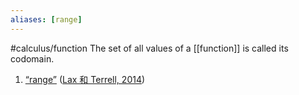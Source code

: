 ```yaml
---
aliases: [range]
---
```

#calculus/function 
The set of all values of a [[function]] is called its codomain. 







1. <span class="highlight" data-annotation="%7B%22attachmentURI%22%3A%22http%3A%2F%2Fzotero.org%2Fusers%2F9667514%2Fitems%2FYL3VT4CZ%22%2C%22annotationKey%22%3A%22KSBW5NN5%22%2C%22color%22%3A%22%23ffd400%22%2C%22pageLabel%22%3A%2253%22%2C%22position%22%3A%7B%22pageIndex%22%3A65%2C%22rects%22%3A%5B%5B240.84%2C472.139%2C376.787%2C482.102%5D%2C%5B62.879%2C460.139%2C133.362%2C470.102%5D%5D%7D%2C%22citationItem%22%3A%7B%22uris%22%3A%5B%22http%3A%2F%2Fzotero.org%2Fusers%2F9667514%2Fitems%2FT6IUTL24%22%5D%2C%22locator%22%3A%2253%22%7D%7D" ztype="zhighlight"><a href="zotero://open-pdf/library/items/YL3VT4CZ?page=66&#x26;annotation=KSBW5NN5">“range”</a></span> <span class="citation" data-citation="%7B%22citationItems%22%3A%5B%7B%22uris%22%3A%5B%22http%3A%2F%2Fzotero.org%2Fusers%2F9667514%2Fitems%2FT6IUTL24%22%5D%2C%22itemData%22%3A%7B%22id%22%3A%22http%3A%2F%2Fzotero.org%2Fusers%2F9667514%2Fitems%2FT6IUTL24%22%2C%22type%22%3A%22book%22%2C%22collection-title%22%3A%22Undergraduate%20Texts%20in%20Mathematics%22%2C%22event-place%22%3A%22New%20York%2C%20NY%22%2C%22ISBN%22%3A%22978-1-4614-7945-1%22%2C%22language%22%3A%22en%22%2C%22note%22%3A%22DOI%3A%2010.1007%2F978-1-4614-7946-8%22%2C%22publisher%22%3A%22Springer%20New%20York%22%2C%22publisher-place%22%3A%22New%20York%2C%20NY%22%2C%22source%22%3A%22DOI.org%20(Crossref)%22%2C%22title%22%3A%22Calculus%20With%20Applications%22%2C%22URL%22%3A%22http%3A%2F%2Flink.springer.com%2F10.1007%2F978-1-4614-7946-8%22%2C%22author%22%3A%5B%7B%22family%22%3A%22Lax%22%2C%22given%22%3A%22Peter%20D.%22%7D%2C%7B%22family%22%3A%22Terrell%22%2C%22given%22%3A%22Maria%20Shea%22%7D%5D%2C%22accessed%22%3A%7B%22date-parts%22%3A%5B%5B%222022%22%2C12%2C19%5D%5D%7D%2C%22issued%22%3A%7B%22date-parts%22%3A%5B%5B%222014%22%5D%5D%7D%7D%7D%5D%2C%22properties%22%3A%7B%7D%7D" ztype="zcitation">(<span class="citation-item"><a href="zotero://select/library/items/T6IUTL24">Lax 和 Terrell, 2014</a></span>)</span>
